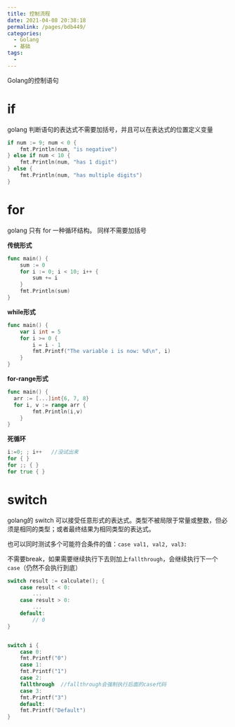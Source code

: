 ```yaml
---
title: 控制流程
date: 2021-04-08 20:38:18
permalink: /pages/bdb449/
categories:
  - Golang
  - 基础
tags:
  - 
---
```

Golang的控制语句

<!-- more -->



# if

golang 判断语句的表达式不需要加括号，并且可以在表达式的位置定义变量

```go
if num := 9; num < 0 {
    fmt.Println(num, "is negative")
} else if num < 10 {
    fmt.Println(num, "has 1 digit")
} else {
    fmt.Println(num, "has multiple digits")
}
```

# for

golang 只有 for 一种循环结构。 同样不需要加括号

**传统形式**

```go
func main() {
    sum := 0
    for i := 0; i < 10; i++ {
        sum += i
    }
    fmt.Println(sum)
}
```

**while形式**

```go
func main() {
    var i int = 5
    for i >= 0 {
        i = i - 1
        fmt.Printf("The variable i is now: %d\n", i)
    }
}
```

**for-range形式**

```go
func main() {
  arr := [...]int{6, 7, 8}
  for i, v := range arr {
        fmt.Println(i,v)
    }
}
```

**死循环**

```go
i:=0; ; i++   //没试出来
for { }       
for ;; { }    
for true { }  
```

# switch

golang的 switch 可以接受任意形式的表达式。类型不被局限于常量或整数，但必须是相同的类型；或者最终结果为相同类型的表达式。

也可以同时测试多个可能符合条件的值：`case val1, val2, val3:`

不需要break，如果需要继续执行下去则加上`fallthrough`，会继续执行下一个`case`（仍然不会执行到底）

```go
switch result := calculate(); {
    case result < 0:
        ...
    case result > 0:
        ...
    default:
        // 0
}


switch i {
    case 0:
    fmt.Printf("0")
    case 1:
    fmt.Printf("1")
    case 2:
    fallthrough  //fallthrough会强制执行后面的case代码
    case 3:
    fmt.Printf("3")
    default:
    fmt.Printf("Default")
}

```

